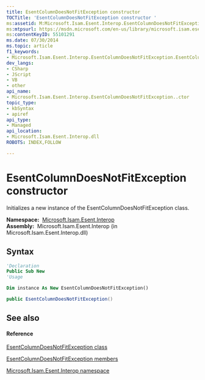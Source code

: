 ```yaml
---
title: EsentColumnDoesNotFitException constructor 
TOCTitle: 'EsentColumnDoesNotFitException constructor '
ms:assetid: M:Microsoft.Isam.Esent.Interop.EsentColumnDoesNotFitException.#ctor
ms:mtpsurl: https://msdn.microsoft.com/en-us/library/microsoft.isam.esent.interop.esentcolumndoesnotfitexception.esentcolumndoesnotfitexception(v=EXCHG.10)
ms:contentKeyID: 55101291
ms.date: 07/30/2014
ms.topic: article
f1_keywords:
- Microsoft.Isam.Esent.Interop.EsentColumnDoesNotFitException.EsentColumnDoesNotFitException
dev_langs:
- CSharp
- JScript
- VB
- other
api_name: 
- Microsoft.Isam.Esent.Interop.EsentColumnDoesNotFitException..ctor
topic_type: 
- kbSyntax
- apiref
api_type: 
- Managed
api_location: 
- Microsoft.Isam.Esent.Interop.dll
ROBOTS: INDEX,FOLLOW

---
```


# EsentColumnDoesNotFitException constructor

Initializes a new instance of the EsentColumnDoesNotFitException class.

**Namespace:**  [Microsoft.Isam.Esent.Interop](hh596136\(v=exchg.10\).md)  
**Assembly:**  Microsoft.Isam.Esent.Interop (in Microsoft.Isam.Esent.Interop.dll)

## Syntax

``` vb
'Declaration
Public Sub New
'Usage

Dim instance As New EsentColumnDoesNotFitException()
```

``` csharp
public EsentColumnDoesNotFitException()
```

## See also

#### Reference

[EsentColumnDoesNotFitException class](dn334250\(v=exchg.10\).md)

[EsentColumnDoesNotFitException members](dn334248\(v=exchg.10\).md)

[Microsoft.Isam.Esent.Interop namespace](hh596136\(v=exchg.10\).md)

